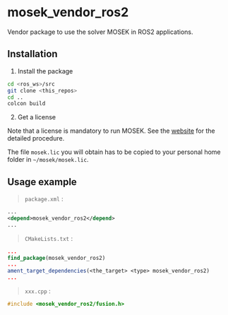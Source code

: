# mosek_vendor_ros2
Vendor package to use the solver MOSEK in ROS2 applications.

## Installation

1) Install the package

```bash
cd <ros_ws>/src
git clone <this_repos>
cd ..
colcon build
```

2) Get a license

Note that a license is mandatory to run MOSEK.
See the [website](https://docs.mosek.com/10.1/licensing/quickstart.html#i-don-t-have-a-license-file-yet) for the detailed procedure.

The file `mosek.lic` you will obtain has to be copied to your personal home folder in `~/mosek/mosek.lic`.


## Usage example

> `package.xml` :
```xml
...
<depend>mosek_vendor_ros2</depend>
...
```

> `CMakeLists.txt` :
```cmake
...
find_package(mosek_vendor_ros2)
...
ament_target_dependencies(<the_target> <type> mosek_vendor_ros2)
...
```
> `xxx.cpp` :
```cpp
#include <mosek_vendor_ros2/fusion.h>
